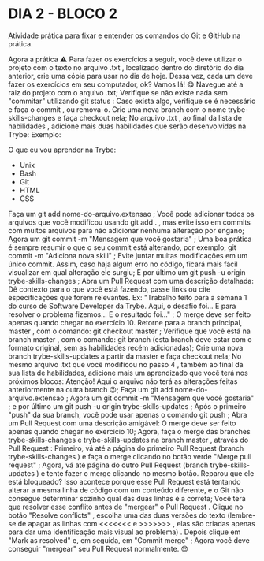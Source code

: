 # DIA 2 - BLOCO 2

Atividade prática para fixar e entender os comandos do Git e GitHub na prática.

Agora a prática
⚠️ Para fazer os exercícios a seguir, você deve utilizar o projeto com o texto no arquivo .txt , localizado dentro do diretório do dia anterior, crie uma cópia para usar no dia de hoje.
Dessa vez, cada um deve fazer os exercícios em seu computador, ok? Vamos lá! 😋
Navegue até a raiz do projeto com o arquivo .txt;
Verifique se não existe nada sem "commitar" utilizando git status :
Caso exista algo, verifique se é necessário e faça o commit , ou remova-o.
Crie uma nova branch com o nome trybe-skills-changes e faça checkout nela;
No arquivo .txt , ao final da lista de habilidades , adicione mais duas habilidades que serão desenvolvidas na Trybe:
Exemplo:

O que eu vou aprender na Trybe:

- Unix
- Bash
- Git
- HTML
- CSS

Faça um git add nome-do-arquivo.extensao ;
Você pode adicionar todos os arquivos que você modificou usando git add . , mas evite isso em commits com muitos arquivos para não adicionar nenhuma alteração por engano;
Agora um git commit -m "Mensagem que você gostaria" ;
Uma boa prática é sempre resumir o que o seu commit está alterando, por exemplo, git commit -m "Adiciona nova skill" ;
Evite juntar muitas modificações em um único commit. Assim, caso haja algum erro no código, ficará mais fácil visualizar em qual alteração ele surgiu;
E por último um git push -u origin trybe-skills-changes ;
Abra um Pull Request com uma descrição detalhada:
Dê contexto para o que você está fazendo, passe links ou cite especificações que forem relevantes. Ex: "Trabalho feito para a semana 1 do curso de Software Developer da Trybe. Aqui, o desafio foi... E para resolver o problema fizemos... E o resultado foi..." ;
O merge deve ser feito apenas quando chegar no exercício 10.
Retorne para a branch principal, master , com o comando: git checkout master ;
Verifique que você está na branch master , com o comando: git branch (esta branch deve estar com o formato original, sem as habilidades recém adicionadas);
Crie uma nova branch trybe-skills-updates a partir da master e faça checkout nela;
No mesmo arquivo .txt que você modificou no passo 4 , também ao final da sua lista de habilidades, adicione mais um aprendizado que você terá nos próximos blocos:
Atenção! Aqui o arquivo não terá as alterações feitas anteriormente na outra branch 😉;
Faça um git add nome-do-arquivo.extensao ;
Agora um git commit -m "Mensagem que você gostaria" ;
e por último um git push -u origin trybe-skills-updates ;
Após o primeiro "push" da sua branch, você pode usar apenas o comando git push ;
Abra um Pull Request com uma descrição amigável:
O merge deve ser feito apenas quando chegar no exercício 10;
Agora, faça o merge das branches trybe-skills-changes e trybe-skills-updates na branch master , através do Pull Request :
Primeiro, vá até a página do primeiro Pull Request (branch trybe-skills-changes ) e faça o merge clicando no botão verde "Merge pull request" ;
Agora, vá até página do outro Pull Request (branch trybe-skills-updates ) e tente fazer o merge clicando no mesmo botão. Reparou que ele está bloqueado? Isso acontece porque esse Pull Request está tentando alterar a mesma linha de código com um conteúdo diferente, e o Git não consegue determinar sozinho qual das duas linhas é a correta;
Você terá que resolver esse conflito antes de "mergear" o Pull Request . Clique no botão "Resolve conflicts" , escolha uma das duas versões do texto (lembre-se de apagar as linhas com <<<<<<< e >>>>>>> , elas são criadas apenas para dar uma identificação mais visual ao problema) . Depois clique em "Mark as resolved" e, em seguida, em "Commit merge" ;
Agora você deve conseguir "mergear" seu Pull Request normalmente. 😎